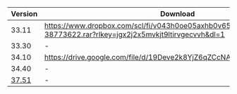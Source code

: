 |Version|Download|Codename|
|-------|--------|--------|
|33.11| https://www.dropbox.com/scl/fi/v043h0oe05axhb0v65ync/33.11-CL-38773622.rar?rlkey=jgx2j2x5mvkjt9ltirvgecvvh&dl=1 |-|
|33.30| - |Grillmoon|
|34.10| https://drive.google.com/file/d/19Deve2k8YjZ6qZCcNAKzcf5yxqwZY_WG/view |-|
|34.40| - |-|
|[37.51](https://github.com/luiz-2213/Vers-es-Daigo-Evento/blob/main/Arquivos/37.51.md)| - |LimeRock|
